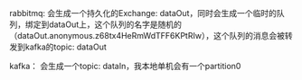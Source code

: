 rabbitmq:
会生成一个持久化的Exchange: dataOut，同时会生成一个临时的队列，绑定到dataOut上，这个队列的名字是随机的（dataOut.anonymous.z68tx4HeRmWdTFF6KPtRIw），这个队列的消息会被转发到kafka的topic: dataOut

kafka：
会生成一个topic: dataIn，我本地单机会有一个partition0